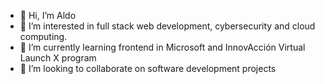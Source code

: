 - 👋 Hi, I’m Aldo
- 👀 I’m interested in full stack web development, cybersecurity and cloud computing.
- 🌱 I’m currently learning frontend in Microsoft and InnovAcción Virtual Launch X program
- 💞️ I’m looking to collaborate on software development projects

<!---
santi4o/santi4o is a ✨ special ✨ repository because its `README.md` (this file) appears on your GitHub profile.
You can click the Preview link to take a look at your changes.
--->
